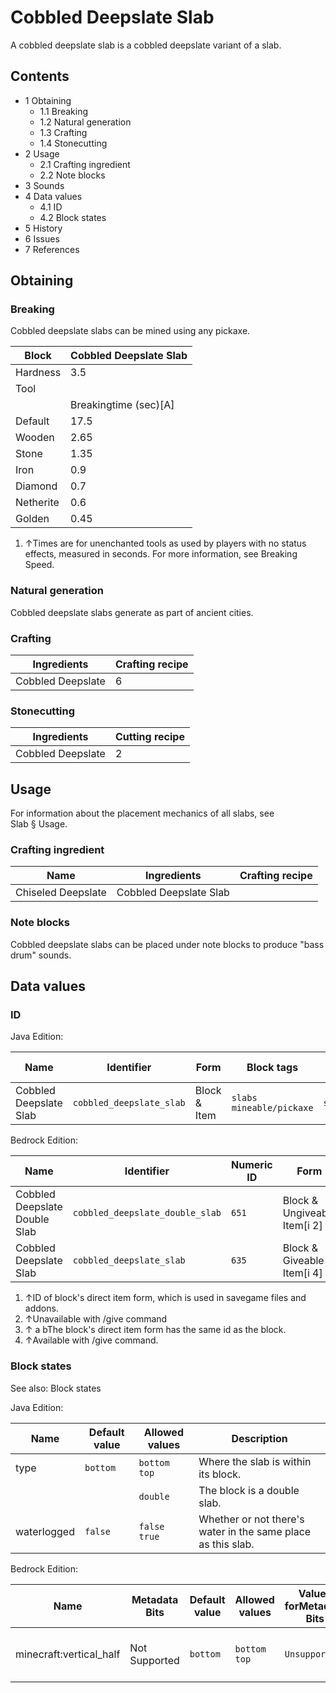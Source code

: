 # Cobbled Deepslate Slab
A cobbled deepslate slab is a cobbled deepslate variant of a slab.

## Contents
- 1 Obtaining
	- 1.1 Breaking
	- 1.2 Natural generation
	- 1.3 Crafting
	- 1.4 Stonecutting
- 2 Usage
	- 2.1 Crafting ingredient
	- 2.2 Note blocks
- 3 Sounds
- 4 Data values
	- 4.1 ID
	- 4.2 Block states
- 5 History
- 6 Issues
- 7 References

## Obtaining
### Breaking
Cobbled deepslate slabs can be mined using any pickaxe.

| Block     | Cobbled Deepslate Slab |
|-----------|------------------------|
| Hardness  | 3.5                    |
| Tool      |                        |
|           | Breakingtime (sec)[A]  |
| Default   | 17.5                   |
| Wooden    | 2.65                   |
| Stone     | 1.35                   |
| Iron      | 0.9                    |
| Diamond   | 0.7                    |
| Netherite | 0.6                    |
| Golden    | 0.45                   |

1. ↑Times are for unenchanted tools as used by players with no status effects, measured in seconds. For more information, see Breaking Speed.

### Natural generation
Cobbled deepslate slabs generate as part of ancient cities.

### Crafting
| Ingredients       | Crafting recipe |
|-------------------|-----------------|
| Cobbled Deepslate | 6               |

### Stonecutting
| Ingredients       | Cutting recipe |
|-------------------|----------------|
| Cobbled Deepslate | 2              |

## Usage
For information about the placement mechanics of all slabs, see Slab § Usage.

### Crafting ingredient
| Name               | Ingredients            | Crafting recipe |
|--------------------|------------------------|-----------------|
| Chiseled Deepslate | Cobbled Deepslate Slab |                 |

### Note blocks
Cobbled deepslate slabs can be placed under note blocks to produce "bass drum" sounds.

## Data values
### ID
Java Edition:

| Name                   | Identifier               | Form         | Block tags                     | Item tags | Translation key                          |
|------------------------|--------------------------|--------------|--------------------------------|-----------|------------------------------------------|
| Cobbled Deepslate Slab | `cobbled_deepslate_slab` | Block & Item | `slabs`<br/>`mineable/pickaxe` | `slabs`   | `block.minecraft.cobbled_deepslate_slab` |

Bedrock Edition:

| Name                          | Identifier                      | Numeric ID | Form                         | Item ID[i 1]   | Translation key                           |
|-------------------------------|---------------------------------|------------|------------------------------|----------------|-------------------------------------------|
| Cobbled Deepslate Double Slab | `cobbled_deepslate_double_slab` | `651`      | Block & Ungiveable Item[i 2] | Identical[i 3] | `tile.cobbled_deepslate_double_slab.name` |
| Cobbled Deepslate Slab        | `cobbled_deepslate_slab`        | `635`      | Block & Giveable Item[i 4]   | Identical[i 3] | `tile.cobbled_deepslate_slab.name`        |

1. ↑ID of block's direct item form, which is used in savegame files and addons.
2. ↑Unavailable with /give command
3. ↑ a bThe block's direct item form has the same id as the block.
4. ↑Available with /give command.

### Block states
See also: Block states

Java Edition:

| Name        | Default value | Allowed values     | Description                                                  |
|-------------|---------------|--------------------|--------------------------------------------------------------|
| type        | `bottom`      | `bottom`<br/>`top` | Where the slab is within its block.                          |
|             |               | `double`           | The block is a double slab.                                  |
| waterlogged | `false`       | `false`<br/>`true` | Whether or not there's water in the same place as this slab. |

Bedrock Edition:

| Name                    | Metadata Bits | Default value | Allowed values     | Values forMetadata Bits | Description                         |
|-------------------------|---------------|---------------|--------------------|-------------------------|-------------------------------------|
| minecraft:vertical_half | Not Supported | `bottom`      | `bottom`<br/>`top` | `Unsupported`           | Where the slab is within its block. |



